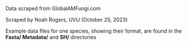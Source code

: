Data scraped from GlobalAMFungi.com

Scraped by Noah Rogers, UVU (October 25, 2023)

Example data files for one species, showing their format, are found in the **Fasta/ Metadata/** and **SH/** directories
